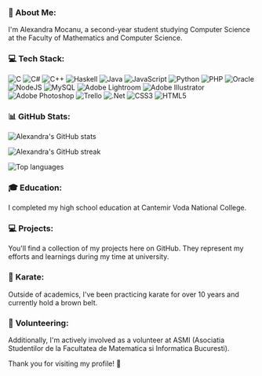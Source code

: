 ### 💫 About Me:

I'm Alexandra Mocanu, a second-year student studying Computer Science at the Faculty of Mathematics and Computer Science.<br/>

### 💻 Tech Stack:
![C](https://img.shields.io/badge/c-%2300599C.svg?style=for-the-badge&logo=c&logoColor=white) ![C#](https://img.shields.io/badge/c%23-%23239120.svg?style=for-the-badge&logo=csharp&logoColor=white) ![C++](https://img.shields.io/badge/c++-%2300599C.svg?style=for-the-badge&logo=c%2B%2B&logoColor=white) ![Haskell](https://img.shields.io/badge/Haskell-5e5086?style=for-the-badge&logo=haskell&logoColor=white) ![Java](https://img.shields.io/badge/java-%23ED8B00.svg?style=for-the-badge&logo=openjdk&logoColor=white) ![JavaScript](https://img.shields.io/badge/javascript-%23323330.svg?style=for-the-badge&logo=javascript&logoColor=%23F7DF1E) ![Python](https://img.shields.io/badge/python-3670A0?style=for-the-badge&logo=python&logoColor=ffdd54) ![PHP](https://img.shields.io/badge/php-%23777BB4.svg?style=for-the-badge&logo=php&logoColor=white) ![Oracle](https://img.shields.io/badge/Oracle-F80000?style=for-the-badge&logo=oracle&logoColor=white) ![NodeJS](https://img.shields.io/badge/node.js-6DA55F?style=for-the-badge&logo=node.js&logoColor=white) ![MySQL](https://img.shields.io/badge/mysql-%2300000f.svg?style=for-the-badge&logo=mysql&logoColor=white) ![Adobe Lightroom](https://img.shields.io/badge/Adobe%20Lightroom-31A8FF.svg?style=for-the-badge&logo=Adobe%20Lightroom&logoColor=white) ![Adobe Illustrator](https://img.shields.io/badge/adobe%20illustrator-%23FF9A00.svg?style=for-the-badge&logo=adobe%20illustrator&logoColor=white) ![Adobe Photoshop](https://img.shields.io/badge/adobe%20photoshop-%2331A8FF.svg?style=for-the-badge&logo=adobe%20photoshop&logoColor=white) ![Trello](https://img.shields.io/badge/Trello-%23026AA7.svg?style=for-the-badge&logo=Trello&logoColor=white) ![.Net](https://img.shields.io/badge/.NET-5C2D91?style=for-the-badge&logo=.net&logoColor=white) ![CSS3](https://img.shields.io/badge/css3-%231572B6.svg?style=for-the-badge&logo=css3&logoColor=white) ![HTML5](https://img.shields.io/badge/html5-%23E34F26.svg?style=for-the-badge&logo=html5&logoColor=white)

### 📊 GitHub Stats:
![Alexandra's GitHub stats](https://github-readme-stats.vercel.app/api?username=alexandramocanu1&theme=radical&hide_border=false&include_all_commits=false&count_private=false)
<br/>

![Alexandra's GitHub streak](https://github-readme-streak-stats.herokuapp.com/?user=alexandramocanu1&theme=radical&hide_border=false)
<br/>

![Top languages](https://github-readme-stats.vercel.app/api/top-langs/?username=alexandramocanu1&theme=radical&hide_border=false&include_all_commits=false&count_private=false&layout=compact)


### 🎓 **Education:** 
I completed my high school education at Cantemir Voda National College.<br/>

### 💻 **Projects:**
You'll find a collection of my projects here on GitHub. They represent my efforts and learnings during my time at university.<br/>

### 🥋 **Karate:** 
Outside of academics, I've been practicing karate for over 10 years and currently hold a brown belt.<br/>

### 🤝 **Volunteering:**
Additionally, I'm actively involved as a volunteer at ASMI (Asociatia Studentilor de la Facultatea de Matematica si Informatica Bucuresti).<br/>


Thank you for visiting my profile! 🚀

